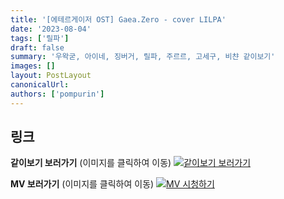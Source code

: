 ```yaml
---
title: '[에테르게이저 OST] Gaea.Zero - cover LILPA'
date: '2023-08-04'
tags: ['릴파']
draft: false
summary: '우왁굳, 아이네, 징버거, 릴파, 주르르, 고세구, 비챤 같이보기'
images: []
layout: PostLayout
canonicalUrl:
authors: ['pompurin']
---
```


## 링크

**같이보기 보러가기** (이미지를 클릭하여 이동)
[![같이보기 보러가기](https://cdn.discordapp.com/attachments/1135756712759013437/1135758630910697602/banner.png)](https://cafe.naver.com/steamindiegame/12309120)

**MV 보러가기** (이미지를 클릭하여 이동)
[![MV 시청하기](https://i.ytimg.com/vi/5tGwnxu8NIw/maxresdefault.jpg)](https://youtu.be/5tGwnxu8NIw)
